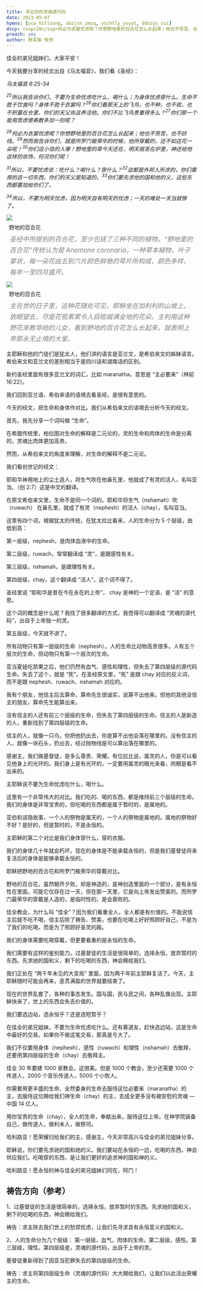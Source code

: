 ```yaml
---
title: 寻见你的灵魂源代码
date: 2023-05-07
hymns: [ycw_hillsong, abzjsn_zmzq, yschlly_ysyyt, ddazys_cui]
dscp: <sup>28</sup>何必为衣裳忧虑呢？你想野地里的百合花怎么长起来；他也不劳苦，也不纺线。<sup>29</sup>然而我告诉你们，就是所罗门极荣华的时候，他所穿戴的，还不如这花一朵呢！<sup>30</sup>你们这小信的人哪！野地里的草今天还在，明天就丢在炉里，神还给他这样的妆饰，何况你们呢！<br><br>马太福音 6:25-34
preach: yes
author: 杨军锋 牧师
---
```


佳全的弟兄姐妹们，大家平安！

今天我要分享的经文出自《马太福音》，我们看《圣经》：

*马太福音 6:25-34*

*<sup>25</sup>所以我告诉你们，不要为生命忧虑吃什么，喝什么；为身体忧虑穿什么。生命不胜于饮食吗？身体不胜于衣裳吗？<sup>26</sup>你们看那天上的飞鸟，也不种，也不收，也不积蓄在仓里，你们的天父尚且养活他。你们不比飞鸟贵重得多么？<sup>27</sup>你们那一个能用思虑使寿数多加一刻呢？*

*<sup>28</sup>何必为衣裳忧虑呢？你想野地里的百合花怎么长起来；他也不劳苦，也不纺线。<sup>29</sup>然而我告诉你们，就是所罗门极荣华的时候，他所穿戴的，还不如这花一朵呢！<sup>30</sup>你们这小信的人哪！野地里的草今天还在，明天就丢在炉里，神还给他这样的妆饰，何况你们呢！*

*<sup>31</sup>所以，不要忧虑说：吃什么？喝什么？穿什么？<sup>32</sup>这都是外邦人所求的，你们需用的这一切东西，你们的天父是知道的。<sup>33</sup>你们要先求他的国和他的义，这些东西都要加给你们了。*

*<sup>34</sup>所以，不要为明天忧虑，因为明天自有明天的忧虑；一天的难处一天当就够了。*

<div class="article-img-wrapper">
  <img src="https://typora-1259024198.cos.ap-beijing.myqcloud.com/wg/images/teaching/2023-05-07-a.jpg">
  <p class="caption" style="margin: 0.5em;">野地的百合花</p>
</div>

  <p class="caption" style="text-align: left; margin: 0.5em; letter-spacing: 0px; line-height: 1.7em; font-size: 17px; font-style: italic; color: #808080;">圣经中所提到的百合花，至少包括了三种不同的植物。“野地里的百合花”传统认为是 Anemone coronaria，一种草本植物，叶子掌状，每一朵花由五到六片颜色鲜艳的萼片所构成，颜色多样，每年一至四月盛开。</p>

<div class="article-img-wrapper">
  <img src="https://typora-1259024198.cos.ap-beijing.myqcloud.com/wg/images/teaching/2023-05-07-b.jpg">
  <p class="caption" style="margin: 0.5em;">野地的百合花</p>
</div>

  <p class="caption" style="text-align: left; margin: 0.5em; letter-spacing: 0px; line-height: 1.7em; font-size: 17px; font-style: italic; color: #808080;">主在世的日子里，这种花随处可见，耶稣坐在加利利的山坡上，放眼望去，尽是花苞累累令人目眩缀满全地的花朵。主利用这种野花来教导祂的儿女，看到野地的百合花怎么长起来，就表明上帝那永无止境的大爱。</p>

主耶稣和他的门徒们是犹太人，他们讲的语言是亚兰文，是希伯来文的姊妹语言。希伯来文和亚兰文的差别相当于是四川话和湖南话的区别。

新约圣经里面有很多亚兰文的词汇，比如 maranatha，意思是 “<sp>主必要来</sp>”（林前 16:22）。

我们回到亚兰语、希伯来语的语境去看圣经，是很有意思的。

今天的经文，把生命和身体作对比。我们从希伯来文的语境去分析今天的经文。

首先，我先分享一个词叫做 “生命”。

在希腊传统里，柏拉图对生命的解释是二元论的，灵的生命和肉体的生命是分离的，灵魂比肉体更加高贵。

然而，从希伯来文的角度来理解，对生命的解释不是二元论。

我们看创世记的经文：

<sp>耶和华神用地上的尘土造人，将生气吹在他鼻孔里，他就成了有灵的活人，名叫亚当。</sp>（创 2:7）这是中文的翻译。

在原文希伯来文里，生命不是同一个词的。耶和华将生气（nshamah）吹（ruwach） 在鼻孔里，就成了有灵（nephesh）的活人（chay），名叫亚当。

这里有四个词，根据犹太的传统，在犹太拉比看来，人的生命分为 5 个层级，由低到高：

第一层级，nephesh，是肉体血液中的生命。

第二层级，ruwach，常常翻译成 “灵”，是跟感性有关。

第三层级，nshamah，是跟理性有关。

第四层级，chay，这个翻译成 “活人”，这个词不得了。

圣经里说 “耶和华是昔在今在永在的上帝”， chay 是神的一个定语，是 “活” 的意思。

这个词的概念是什么呢？我找了很多翻译的方式，我觉得可以翻译成 “灵魂的源代码”，出自于上帝独一的灵。

第五层级，今天就不讲了。

所有动物只有第一层级的生命（nephesh）。人的生命比动物高贵很多。人有五个层次的生命，但动物只有第一个层次的生命。

亚当夏娃吃禁果之后，他们仍然有血气、感性和理性，但失去了第四层级的源代码生命。失去了这个，就是 “死”。在圣经原文里，“死” 是跟 chay 对应的反义词，而不是跟 nephesh、ruwach、nshamah 对应的。

我有个朋友，他信主后去算命，算命先生很诚实，说算不出他来。但他的其他没信主的朋友，算命先生能算出来。

没有信主的人还有前三个层级的生命，但失去了第四层级的生命。信主的人是新造的人，重新找到了第四层级的生命。

信主的人，就像一只鸟，你把他扔出去，你是算不出他会落在哪里的。没有信主的人，就像一块石头，扔出去，经过抛物线是可以算出落在哪里的。

感谢主，我们做基督徒，是多么尊贵、荣耀。有位拉比说，属灵的人，你是可以看见他身上的光环的。我们身上是有光环的，一定要用属灵的眼光来看，肉眼是看不出来的。

主耶稣说不要为生命忧虑吃什么，喝什么。

这里有一个非常伟大的对比。我们吃的、喝的东西，都是维持前三个层级的生命。我们的身体是非常宝贵的，但吃喝的东西都是属于暂时的，是属地的。

亚伯和该隐故事，一个人的祭物是属天的，一个人的祭物是属地的。属地的祭物好不好？是好的，但是暂时的，不是永恒的。

主耶稣的第二个对比是我们身体穿什么，穿的衣服。

我们的身体几十年就会朽坏，现在的身体是不能承载永恒的，但是我们基督徒将来复活后的身体是能够承载永恒的。

耶稣把野地的百合花和所罗门极荣华的穿戴对比。

野地的百合花，虽然朝开夕败，却是神造的，是神创造里面的一个部分，是有永恒性在里面。可能它仅存在过一天，但在那一天里，它是向上帝发出赞美的。而所罗门最荣华的穿戴是人造的，是临时性的，是会衰败的。

佳全教会，为什么叫 “佳全”？因为我们看重全人，全人都是有价值的。不能说信主后就不吃不喝，信主后除了祷告、赞美，也要在吃喝上好好照顾好自己，不是为了我们的吃喝，而是为了照顾好圣灵的殿。

我们的身体需要吃喝穿戴，但更要看重的是永恒的生命。

我们需要有这样的鉴别能力。过基督徒的生活是很简单的，选择永恒，放弃暂时的东西。先求祂的国和义，剩下的吃喝的东西，神会赐给我们。

我们正处在 “两千年未见的大变局” 里面，因为两千年前主耶稣复活了。今天，主耶稣随时可能会再来，恶贯满盈的世界就要结束了。

现在的世界乱套了，各种的事态发生。国与国，民与民之间，各种乱像出现。主耶稣快来了，世上的东西会失去价值的。

我们要选边站，选永恒乎？还是选短暂乎？

在佳全的弟兄姐妹，不要为生命忧虑吃什么。还有慕道友，赶快选边站，这是生命中最好的交易。如果你不做这笔交易，那真是亏大了。

我们不仅要用身体（nephesh）、感性（ruwach）和理性（nshamah）去敬拜，还要用第四层级的生命（chay）去敬拜主。

佳全 30 年要建 1000 家教会，这很美。但是 1000 个教会，至少还需要 1000 个传道人，2000 个音乐传道人，5000 个小牧人。

你需要用更丰盛的生命、全然委身的生命去服侍这位必要来（maranatha）的主，去服侍这位赐给我们神生命（chay）的主，去成全更多没有被安慰的灵魂 — 中国 14 亿人。

用你宝贵的生命（chay），全人的生命，奉献出来，服侍这位上帝。在神学院装备自己，做传道人，做利未人，做祭司。

哈利路亚！愿荣耀归给我们的主，感谢主，今天非常高兴与佳全的弟兄姐妹分享。

耶稣说，你们要先求祂的国和祂的义。我们要站在永恒的一边，吃喝的东西，神会供应我们。吃喝穿的东西，是让我们更好的追求神的国和神的义。

哈利路亚！愿永恒的神与佳全的弟兄姐妹们同在，阿门！

## 祷告方向（参考）

1、过基督徒的生活是很简单的，选择永恒，放弃暂时的东西。先求祂的国和义，剩下的吃喝的东西，神会赐给我们。

祷告：求主除去我们世上的愁烦忧虑，让我们先寻求具有永恒意义的国和义。

2、人的生命分为几个层级：
第一层级，血气，肉体的生命。第二层级，感性。第三层级，理性。第四层级是，灵魂的源代码，出自于上帝的灵。

基督徒重新得到了因亚当犯罪失去的第四层级的生命。

祷告：求主将第四层级生命（灵魂的源代码）大大赐给我们，让我们以此活出荣耀主的生命。